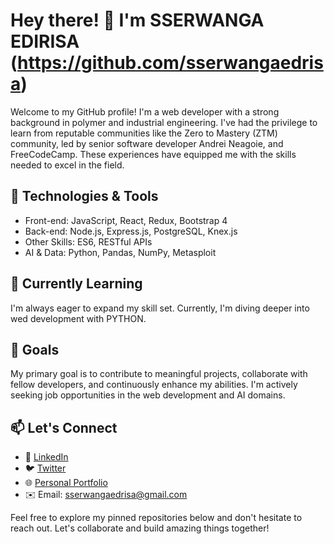 # Hey there! 👋 I'm SSERWANGA EDIRISA (https://github.com/sserwangaedrisa)

Welcome to my GitHub profile! I'm a web developer with a strong background in polymer and industrial engineering. I've had the privilege to learn from reputable communities like the Zero to Mastery (ZTM) community, led by senior software developer Andrei Neagoie, and FreeCodeCamp. These experiences have equipped me with the skills needed to excel in the field.


## 🔧 Technologies & Tools

- Front-end: JavaScript, React, Redux, Bootstrap 4
- Back-end: Node.js, Express.js, PostgreSQL, Knex.js
- Other Skills: ES6, RESTful APIs
- AI & Data: Python, Pandas, NumPy, Metasploit

## 🌱 Currently Learning

I'm always eager to expand my skill set. Currently, I'm diving deeper into wed development with PYTHON.

## 🚀 Goals

My primary goal is to contribute to meaningful projects, collaborate with fellow developers, and continuously enhance my abilities. I'm actively seeking job opportunities in the web development and AI domains.


## 📫 Let's Connect

- 💼 [LinkedIn](https://www.linkedin.com/in/yourlinkedin)
- 🐦 [Twitter](https://twitter.com/sserwangaedrisa)
- 🌐 [Personal Portfolio](https://yourportfolio.com)
-  ✉️ Email: [sserwangaedrisa@gmail.com](mailto:sserwangaedrisa@gmail.com)


Feel free to explore my pinned repositories below and don't hesitate to reach out. Let's collaborate and build amazing things together!
